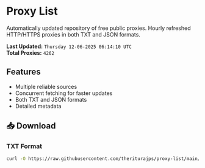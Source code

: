 # Proxy List

Automatically updated repository of free public proxies. Hourly refreshed HTTP/HTTPS proxies in both TXT and JSON formats.

**Last Updated:** `Thursday 12-06-2025 06:14:10 UTC`  
**Total Proxies:** `4262`

## Features
- Multiple reliable sources
- Concurrent fetching for faster updates
- Both TXT and JSON formats
- Detailed metadata

## 📥 Download

### TXT Format
```bash
curl -O https://raw.githubusercontent.com/theriturajps/proxy-list/main/proxies.txt